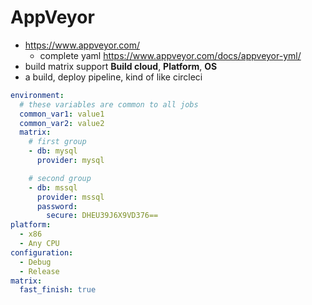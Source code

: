 # AppVeyor

- https://www.appveyor.com/
  - complete yaml https://www.appveyor.com/docs/appveyor-yml/
- build matrix support **Build cloud**, **Platform**, **OS**
- a build, deploy pipeline, kind of like circleci

````yaml
environment:
  # these variables are common to all jobs
  common_var1: value1
  common_var2: value2
  matrix:
    # first group
    - db: mysql
      provider: mysql

    # second group
    - db: mssql
      provider: mssql
      password:
        secure: DHEU39J6X9VD376==
platform:
  - x86
  - Any CPU
configuration:
  - Debug
  - Release
matrix:
  fast_finish: true
````